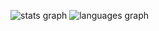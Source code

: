 ![stats graph](https://github-readme-stats.vercel.app/api?username=alkoleft&locale=en&hide_title=false&show_icons=true&include_all_commits=true&count_private=true&disable_animations=false&hide_border=true&show=prs_merged)
![languages graph](https://github-readme-stats.vercel.app/api/top-langs?username=alkoleft&locale=en&hide_title=false&layout=compact&langs_count=10&hide_border=true)


